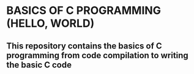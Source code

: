 # BASICS OF C PROGRAMMING (HELLO, WORLD)
## This repository contains the basics of C programming from code compilation to writing the basic C code
